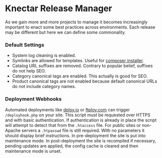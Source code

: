 # Knectar Release Manager

As we gain more and more projects to manage it becomes increasingly important to enact some best practices across environments.
Each release may be different but here we can define some commonality.

### Default Settings

- System log cleaning is enabled.
- Symlinks are allowed for templates.  Useful for [composer installer](https://github.com/Cotya/magento-composer-installer).
- Catalog URL suffixes are removed.  Contrary to popular belief, suffixes do not help SEO.
- Category canonical tags are enabled.  This actually is good for SEO.
- Product canonical tags are not enabled because default canonical URLs do not include category names.

### Deployment Webhooks

Automated deployments like [dploy.io](http://dploy.io/) or [ftploy.com](http://ftploy.com/) can trigger `/deployhook.php` on your site.
This script must be requested over HTTPS and with basic authentication.
If authentication is already in place the script will attempt to detect that from the `.htaccess` file.
For public sites or non-Apache servers a `.htpasswd` file is still required.
With no parameters it should display brief instructions.
In pre-deployment the site is put into maintenance mode.
In post-deployment the site is recompiled if necessary, pending updates are applied, the config cache is cleared and then maintenance mode is unset.
